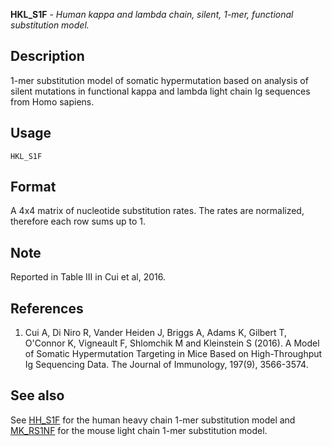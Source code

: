 





**HKL_S1F** - *Human kappa and lambda chain, silent, 1-mer, functional substitution model.*

Description
--------------------

1-mer substitution model of somatic hypermutation based on analysis of silent mutations
in functional kappa and lambda light chain Ig sequences from Homo sapiens.


Usage
--------------------
```
HKL_S1F
```



Format
-------------------
A 4x4 matrix of nucleotide substitution rates. The rates are normalized,
therefore each row sums up to 1.

Note
-------------------

Reported in Table III in Cui et al, 2016.


References
-------------------


1. Cui A, Di Niro R, Vander Heiden J, Briggs A, Adams K, Gilbert T, O'Connor K,
Vigneault F, Shlomchik M and Kleinstein S (2016). A Model of Somatic Hypermutation 
Targeting in Mice Based on High-Throughput Ig Sequencing Data. The Journal of 
Immunology, 197(9), 3566-3574.
 




See also
-------------------

See [HH_S1F](HH_S1F.md) for the human heavy chain 1-mer substitution model and 
[MK_RS1NF](MK_RS1NF.md) for the mouse light chain 1-mer substitution model.



